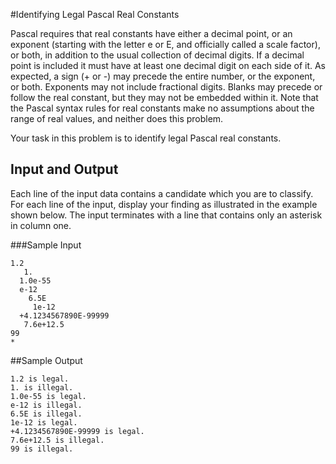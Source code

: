 #Identifying Legal Pascal Real Constants 

Pascal requires that real constants have either a decimal point, or an exponent (starting with the letter e or E, and officially called a scale factor), or both, in addition to the usual collection of decimal digits.  If a decimal point is included it must have at least one decimal digit on each side of it. As expected, a sign (+ or -) may precede the entire number, or the exponent, or both. Exponents may not include fractional digits. Blanks may precede or follow the real constant, but they may not be embedded within it. Note that the Pascal syntax rules for real constants make no assumptions about the range of real values, and neither does this problem.

Your task in this problem is to identify legal Pascal real constants.

## Input and Output

Each line of the input data contains a candidate which you are to
classify. For each line of the input, display your finding as
illustrated in the example shown below. The input terminates with a line
that contains only an asterisk in column one.

###Sample Input

```
1.2
   1.
  1.0e-55
  e-12
    6.5E
     1e-12
  +4.1234567890E-99999
   7.6e+12.5
99
*
```

##Sample Output

```
1.2 is legal.
1. is illegal.
1.0e-55 is legal.
e-12 is illegal.
6.5E is illegal.
1e-12 is legal.
+4.1234567890E-99999 is legal.
7.6e+12.5 is illegal.
99 is illegal.
```
